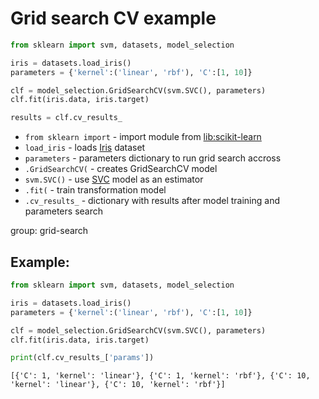 # Grid search CV example

```python
from sklearn import svm, datasets, model_selection

iris = datasets.load_iris()
parameters = {'kernel':('linear', 'rbf'), 'C':[1, 10]}

clf = model_selection.GridSearchCV(svm.SVC(), parameters)
clf.fit(iris.data, iris.target)

results = clf.cv_results_
```

- `from sklearn import` - import module from [lib:scikit-learn](https://onelinerhub.com/python-scikit-learn/how-to-install-scikit-learn-using-pip)
- `load_iris` - loads [Iris](https://scikit-learn.org/stable/auto_examples/datasets/plot_iris_dataset.html) dataset
- `parameters` - parameters dictionary to run grid search accross
- `.GridSearchCV(` - creates GridSearchCV model
- `svm.SVC()` - use [SVC](https://onelinerhub.com/python-scikit-learn/svc-classifier-example) model as an estimator
- `.fit(` - train transformation model
- `.cv_results_` - dictionary with results after model training and parameters search

group: grid-search

## Example: 
```python
from sklearn import svm, datasets, model_selection

iris = datasets.load_iris()
parameters = {'kernel':('linear', 'rbf'), 'C':[1, 10]}

clf = model_selection.GridSearchCV(svm.SVC(), parameters)
clf.fit(iris.data, iris.target)

print(clf.cv_results_['params'])
```
```
[{'C': 1, 'kernel': 'linear'}, {'C': 1, 'kernel': 'rbf'}, {'C': 10, 'kernel': 'linear'}, {'C': 10, 'kernel': 'rbf'}]

```

